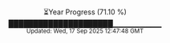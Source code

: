 <p align="center">
⏳Year Progress (71.10 %) <br>
█████████████████████▁▁▁▁▁▁▁▁▁ <br>
<sub>Updated: Wed, 17 Sep 2025 12:47:48 GMT</sub>
</p>

